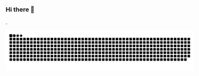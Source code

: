 ### Hi there 👋
.

![Image](https://raw.githubusercontent.com/Platane/snk/output/github-contribution-grid-snake.svg)

